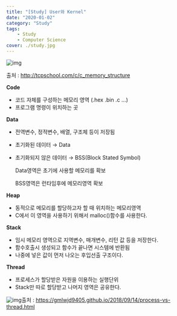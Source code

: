 ```yaml
---
title: "[Study] User와 Kernel"
date: "2020-01-02"
category: "Study"
tags:
    - Study
    - Computer Science
cover: ./study.jpg
---
```

 


![img](https://blog.kakaocdn.net/dn/nW3ga/btqAOKbHyxX/TdNJpZKfI7929WcQXik5ZK/img.png)

출처 : http://tcpschool.com/c/c_memory_structure



 

**Code**

- 코드 자체를 구성하는 메모리 영역 (.hex .bin .c …)
- 프로그램 명령이 위치하는 곳

 

**Data**

- 전역변수, 정적변수, 배열, 구조체 등이 저장됨
- 초기화된 데이터 → Data
- 초기화되지 않은 데이터 → BSS(Block Stated Symbol)

  Data영역은 초기에 사용할 메모리를 확보

  BSS영역은 런타임후에 메모리영역 확보

 

 

**Heap**

- 동적으로 메모리를 할당하고자 할 때 위치하는 메모리영역
- C에서 이 영역을 사용하기 위해서 malloc()함수를 사용한다.

 

**Stack**

- 임시 메모리 영역으로 지역변수, 매개변수, 리턴 값 등을 저장한다.
- 함수호출시 생성되고 함수가 끝나면 시스템에 반환됨
- 나중에 넣은 값이 먼저 나오는 후입선출 구조이다.

 

**Thread**

- 프로세스가 할당받은 자원을 이용하는 실행단위
- Stack만 따로 할당받고 나머지 영역은 공유한다.



![img](https://blog.kakaocdn.net/dn/cMcEqj/btqASzlOSHI/AaqmLiE7E3eeIk6Kushb1K/img.png)출처 : https://gmlwjd9405.github.io/2018/09/14/process-vs-thread.html